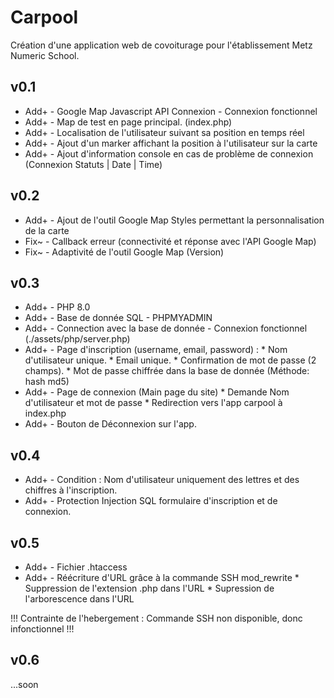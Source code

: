 # Carpool 

Création d'une application web de covoiturage pour l'établissement Metz Numeric School.

## v0.1

* Add+ - Google Map Javascript API Connexion - Connexion fonctionnel
* Add+ - Map de test en page principal. (index.php)
* Add+ - Localisation de l'utilisateur suivant sa position en temps réel
* Add+ - Ajout d'un marker affichant la position à l'utilisateur sur la carte
* Add+ - Ajout d'information console en cas de problème de connexion (Connexion Statuts | Date | Time)

## v0.2

- Add+ - Ajout de l'outil Google Map Styles permettant la personnalisation de la carte
- Fix~ - Callback erreur (connectivité et réponse avec l'API Google Map)
- Fix~ - Adaptivité de l'outil Google Map (Version)

## v0.3

- Add+ - PHP 8.0
- Add+ - Base de donnée SQL - PHPMYADMIN
- Add+ - Connection avec la base de donnée - Connexion fonctionnel (./assets/php/server.php)
- Add+ - Page d'inscription (username, email, password) :
            * Nom d'utilisateur unique.
            * Email unique.
            * Confirmation de mot de passe (2 champs).
            * Mot de passe chiffrée dans la base de donnée (Méthode: hash md5)
- Add+ - Page de connexion (Main page du site)
            * Demande Nom d'utilisateur et mot de passe
            * Redirection vers l'app carpool à index.php
- Add+ - Bouton de Déconnexion sur l'app.

## v0.4

- Add+ - Condition : Nom d'utilisateur uniquement des lettres et des chiffres à l'inscription.
- Add+ - Protection Injection SQL formulaire d'inscription et de connexion.

## v0.5

- Add+ - Fichier .htaccess
- Add+ - Réécriture d'URL grâce à la commande SSH mod_rewrite
        * Suppression de l'extension .php dans l'URL
        * Supression de l'arborescence dans l'URL
        
!!! Contrainte de l'hebergement : Commande SSH non disponible, donc infonctionnel !!!

## v0.6

...soon

















